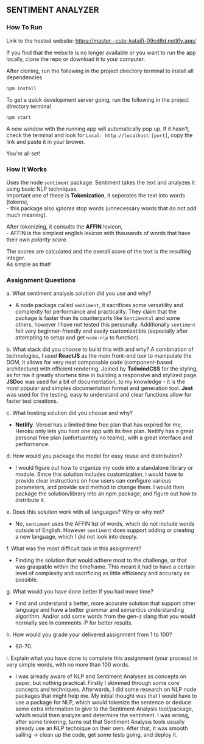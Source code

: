 ## SENTIMENT ANALYZER

### How To Run

Link to the hosted website: https://master--cute-kataifi-09cd8d.netlify.app/

If you find that the website is no longer available or you want to run the app locally, clone the repo or download it to your computer.

After cloning, run the following in the project directory terminal to install all dependencies
```
npm install
```

To get a quick development server going, run the following in the project directory terminal
```
npm start
```

A new window with the running app will automatically pop up. If it hasn't, check the terminal and look for `Local: http://localhost:[port]`, copy the link and paste it in your brower.

You're all set!

### How It Works

Uses the node `sentiment` package. Sentiment takes the text and analyzes it using basic NLP techniques.<br/>
Important one of these is **Tokenization**, it seperates the text into words (tokens), <br/>
	- this package also *ignores* stop words (unnecessary words that do not add much meaning).

After tokenizing, it consults the **AFFIN** lexicon, <br/>
	- AFFIN is the simplest english lexicon with thousands of words that have their own *polarity score*.

The scores are calculated and the overall score of the text is the resulting integer. <br/>
As simple as that!

### Assignment Questions

a. What sentiment analysis solution did you use and why?
- A node package called `sentiment`, it sacrifices some versatility and complexity for performance and practicality. They claim that the package is faster than its counterparts like `Sentimental` and some others, however I have not tested this personally. Additionally `sentiment` felt very beginner-friendly and easily customizatible (especially after attempting to setup and get `node-nlp` to function).

b. What stack did you choose to build this with and why?
A combination of technologies, I used **ReactJS** as the main front-end tool to manipulate the DOM, it allows for very neat composable code (component-based architecture) with efficient rendering. Joined by **TailwindCSS** for the styling, as for me it greatly shortens time in building a responsive and stylized page. **JSDoc** was used for a bit of documentation, to my knowledge - it is the most popular and simples documentation format and generation tool. **Jest** was used for the testing, easy to understand and clear functions allow for faster test creations.

c. What hosting solution did you choose and why?
- **Netlify**. Vercel has a limited time free plan that has expired for me, Heroku only lets you host one app with its free plan. Netlify has a great personal free plan (unfortuantely no teams), with a great interface and performance.

d. How would you package the model for easy reuse and distribution?
- I would figure out how to organize my code into a standalone library or module. Since this solution includes customization, i would have to provide clear instructions on how users can configure various parameters, and provide said method to change them. I would then package the solution/library into an npm package, and figure out how to distribute it.

e. Does this solution work with all languages? Why or why not?
- No, `sentiment` uses the AFFIN list of words, which do not include words outside of English. However `sentiment` does support adding or creating a new language, which I did not look into deeply.

f. What was the most difficult task in this assignment?
- Finding the solution that would adhere most to the challenge, or that was graspable within the timeframe. This meant it had to have a certain level of complexity and sacrificing as little efficiency and accuracy as possible.

g. What would you have done better if you had more time?
- Find and understand a better, more accurate solution that support other language and have a better grammar and semantics understanding algorithm. And/or add some words from the gen-z slang that you would normally see in comments :P for better results.

h. How would you grade your delivered assignment from 1 to 100?
- 60-70.

i. Explain what you have done to complete this assignment (your process) in very simple words, with no more than 100 words.
- I was already aware of NLP and Sentiment Analyses as concepts on paper, but nothing practical. Firstly I skimmed through some core concepts and techniques. Afterwards, I did some research on NLP node packages that might help me. My initial thought was that I would have to use a package for NLP, which would tokenize the sentence or deduce some extra information to give to the Sentiment Analysis tool/package, which would then analyze and determine the sentiment. I was wrong, after some tinkering, turns out that Sentiment Analysis tools usually already use an NLP technique on their own. After that, it was smooth sailing -> clean up the code, get some tests going, and deploy it.
